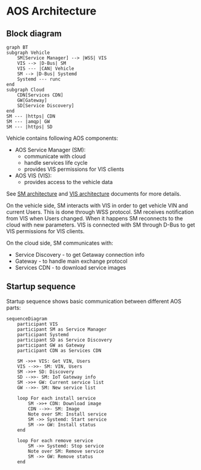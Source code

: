 # AOS Architecture

## Block diagram

```mermaid
graph BT
subgraph Vehicle
    SM[Service Manager] --> |WSS| VIS
    VIS --> |D-Bus| SM
    VIS --- |CAN| Vehicle
    SM --> |D-Bus| Systemd
    Systemd --- runc
end
subgraph Cloud
    CDN[Services CDN]
    GW[Gateway]
    SD[Service Discovery]
end
SM --- |https| CDN
SM --- |amqp| GW
SM --- |https| SD
```

Vehicle contains following AOS components:
* AOS Service Manager (SM):
    * communicate with cloud
    * handle services life cycle
    * provides VIS permissions for VIS clients
* AOS VIS (VIS):
    * provides access to the vehicle data

See [SM architecture](doc/servicemanager.md) and [VIS architecture]() documents for more details. 

On the vehicle side, SM interacts with VIS in order to get vehicle VIN and current Users. This is done through WSS protocol. SM receives notification from VIS when Users changed. When it happens SM reconnects to the cloud with new parameters. VIS is connected with SM through D-Bus to get VIS permissions for VIS clients.

On the cloud side, SM communicates with:
* Service Discovery - to get Getaway connection info
* Gateway - to handle main exchange protocol
* Services CDN - to download service images

## Startup sequence

Startup sequence shows basic communication between different AOS parts:

```mermaid
sequenceDiagram
    participant VIS
    participant SM as Service Manager
    participant Systemd
    participant SD as Service Discovery
    participant GW as Gateway
    participant CDN as Services CDN

    SM ->>+ VIS: Get VIN, Users
    VIS -->>- SM: VIN, Users
    SM ->>+ SD: Discovery
    SD -->>- SM: IoT Gateway info
    SM ->>+ GW: Current service list
    GW -->>- SM: New service list

    loop For each install service
        SM ->>+ CDN: Download image
        CDN -->>- SM: Image
        Note over SM: Install service
        SM ->> Systemd: Start service
        SM ->> GW: Install status
    end

    loop For each remove service
        SM ->> Systemd: Stop service
        Note over SM: Remove service
        SM ->> GW: Remove status
    end

```
